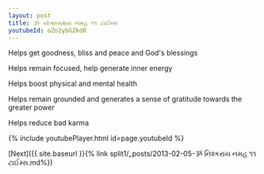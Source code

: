 ```yaml
---
layout: post
title: ૐ યોગાધ્યક્ષય નમહ ૧૧ ટાઈમ્સ
youtubeId: oZo2ybG2kd8
---
```

 
 
Helps get goodness, bliss and peace and God's blessings
 
Helps remain focused, help generate inner energy 
 
Helps boost physical and mental health 
 
Helps remain grounded and generates a sense of gratitude towards the greater power 
 
Helps reduce bad karma
 
 
 
 


{% include youtubePlayer.html id=page.youtubeId %}
 
[Next]({{ site.baseurl }}{% link  split1/_posts/2013-02-05-ૐ નિશ્કરાય નમહ ૧૧ ટાઈમ્સ.md%})
 
